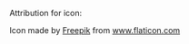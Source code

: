 Attribution for icon:
  <div>Icon made by <a href="http://www.freepik.com" alt="Freepik.com" title="Freepik.com">Freepik</a> from <a href="http://www.flaticon.com/free-icon/samurai-head-of-japan_28293" title="Flaticon">www.flaticon.com</a></div>
